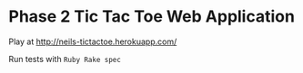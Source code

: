 Phase 2 Tic Tac Toe Web Application
===================================

Play at http://neils-tictactoe.herokuapp.com/

Run tests with ```Ruby Rake spec ```
